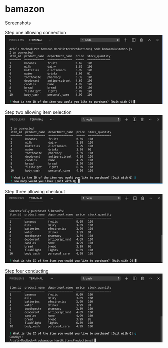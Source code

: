 # bamazon

Screenshots

Step one allowing connection
![Step one allowing connection](https://github.com/Stylistik/bamazon/blob/master/Step1.png?raw=true)

Step two allowing item selection
![Step two allowing item selection](https://github.com/Stylistik/bamazon/blob/master/Step2.png?raw=true)

Step three allowing checkout
![Step three allowing checkout](https://github.com/Stylistik/bamazon/blob/master/Step3.png?raw=true)

Step four conducting
![Step four conducting](https://github.com/Stylistik/bamazon/blob/master/Step4.png?raw=true)

